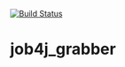 [![Build Status](https://travis-ci.org/Tiunchik/job4j_grabber.svg?branch=master)](https://travis-ci.org/Tiunchik/job4j_grabber)
# job4j_grabber
